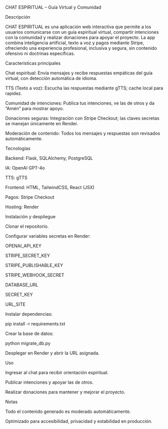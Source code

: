 CHAT ESPIRITUAL – Guía Virtual y Comunidad






Descripción

CHAT ESPIRITUAL es una aplicación web interactiva que permite a los usuarios comunicarse con un guía espiritual virtual, compartir intenciones con la comunidad y realizar donaciones para apoyar el proyecto. La app combina inteligencia artificial, texto a voz y pagos mediante Stripe, ofreciendo una experiencia profesional, inclusiva y segura, sin contenido ofensivo ni doctrinas específicas.

Características principales

Chat espiritual: Envía mensajes y recibe respuestas empáticas del guía virtual, con detección automática de idioma.

TTS (Texto a voz): Escucha las respuestas mediante gTTS; cache local para rapidez.

Comunidad de intenciones: Publica tus intenciones, ve las de otros y da “Amén” para mostrar apoyo.

Donaciones seguras: Integración con Stripe Checkout; las claves secretas se manejan únicamente en Render.

Moderación de contenido: Todos los mensajes y respuestas son revisados automáticamente.

Tecnologías

Backend: Flask, SQLAlchemy, PostgreSQL

IA: OpenAI GPT-4o

TTS: gTTS

Frontend: HTML, TailwindCSS, React (JSX)

Pagos: Stripe Checkout

Hosting: Render

Instalación y despliegue

Clonar el repositorio.

Configurar variables secretas en Render:

OPENAI_API_KEY

STRIPE_SECRET_KEY

STRIPE_PUBLISHABLE_KEY

STRIPE_WEBHOOK_SECRET

DATABASE_URL

SECRET_KEY

URL_SITE

Instalar dependencias:

pip install -r requirements.txt


Crear la base de datos:

python migrate_db.py


Desplegar en Render y abrir la URL asignada.

Uso

Ingresar al chat para recibir orientación espiritual.

Publicar intenciones y apoyar las de otros.

Realizar donaciones para mantener y mejorar el proyecto.

Notas

Todo el contenido generado es moderado automáticamente.

Optimizado para accesibilidad, privacidad y estabilidad en producción.

